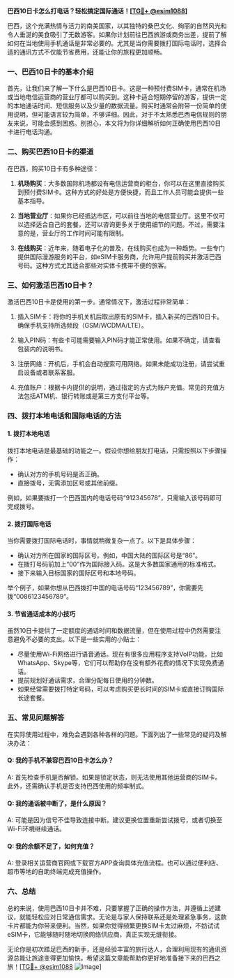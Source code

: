 **巴西10日卡怎么打电话？轻松搞定国际通话！[[TG💪+ @esim1088](https://t.me/s/esim1088)]**

巴西，这个充满热情与活力的南美国家，以其独特的桑巴文化、绚丽的自然风光和令人垂涎的美食吸引了无数游客。如果你计划前往巴西旅游或商务出差，提前了解如何在当地使用手机通话是非常必要的。尤其是当你需要拨打国际电话时，选择合适的通讯方式不仅能节省费用，还能让你的旅程更加顺畅。

### 一、巴西10日卡的基本介绍

首先，让我们来了解一下什么是巴西10日卡。这是一种预付费SIM卡，通常在机场或当地电信运营商的营业厅都可以购买到。这种卡适合短期停留的游客，提供一定的本地通话时间、短信服务以及少量的数据流量。购买时通常会附带一份简单的使用说明，但可能语言较为简单，不够详细。因此，对于不太熟悉巴西电信规则的朋友来说，可能会感到困惑。别担心，本文将为你详细解析如何正确使用巴西10日卡进行电话沟通。

### 二、购买巴西10日卡的渠道

在巴西，购买10日卡有多种途径：

1. **机场购买**：大多数国际机场都设有电信运营商的柜台，你可以在这里直接购买到预付费SIM卡。这种方式的好处是方便快捷，而且工作人员可能会提供一些基本指导。
   
2. **当地营业厅**：如果你已经抵达市区，可以前往当地的电信营业厅。这里不仅可以选择适合自己的套餐，还可以咨询更多关于使用细节的问题。不过，需要注意的是，营业厅的工作时间可能有限制。

3. **在线购买**：近年来，随着电子化的普及，在线购买也成为一种趋势。一些专门提供国际漫游服务的平台，如eSIM卡服务商，允许用户提前购买并激活巴西号码。这种方式尤其适合那些对实体卡携带不便的旅客。

### 三、如何激活巴西10日卡？

激活巴西10日卡是使用的第一步。通常情况下，激活过程非常简单：

1. 插入SIM卡：将你的手机关机后取出原有的SIM卡，插入新买的巴西10日卡。确保手机支持所选频段（GSM/WCDMA/LTE）。

2. 输入PIN码：有些卡可能需要输入PIN码才能正常使用。如果不确定，请查看包装内的说明书。

3. 注册网络：开机后，手机会自动搜索可用网络。如果未能成功注册，请尝试重启设备或者联系客服。

4. 充值账户：根据卡内提供的说明，通过指定的方式为账户充值。常见的充值方法包括ATM机、银行转账或是第三方支付平台等。

### 四、拨打本地电话和国际电话的方法

#### 1. 拨打本地电话

拨打本地电话是最基础的功能之一。假设你想给朋友打电话，只需按照以下步骤操作：

- 确认对方的手机号码是否正确。
- 直接拨号，无需添加区号或其他前缀。

例如，如果要拨打一个巴西国内的电话号码“912345678”，只需输入该号码即可完成拨号。

#### 2. 拨打国际电话

当你需要拨打国际电话时，事情就稍微复杂一点了。以下是具体步骤：

- 确认对方所在国家的国际区号。例如，中国大陆的国际区号是“86”。
- 在拨打号码前加上“00”作为国际接入码。这是大多数国家通用的标准格式。
- 接下来输入目标国家的国际区号和本地号码。

举个例子，如果你想从巴西拨打中国的电话号码“123456789”，你需要先拨“0086123456789”。

#### 3. 节省通话成本的小技巧

虽然10日卡提供了一定额度的通话时间和数据流量，但在使用过程中仍然需要注意避免不必要的支出。以下是一些实用的小贴士：

- 尽量使用Wi-Fi网络进行语音通话。现在有很多应用程序支持VoIP功能，比如WhatsApp、Skype等，它们可以帮助你在没有额外花费的情况下实现免费通话。
- 提前规划好通话需求，合理分配每日使用的分钟数。
- 如果经常需要拨打特定号码，可以考虑购买更长时间的SIM卡或直接订购国际长途套餐。

### 五、常见问题解答

在实际使用过程中，难免会遇到各种各样的问题。下面列出了一些常见的疑问及解决办法：

#### Q: 我的手机不兼容巴西10日卡怎么办？
A: 首先检查手机是否解锁。如果是锁定状态，则无法使用其他运营商的SIM卡。此外，还需确认手机是否支持巴西使用的频率制式。

#### Q: 我的通话被中断了，是什么原因？
A: 可能是因为信号不佳导致连接中断。建议更换位置重新尝试拨号，或者切换至Wi-Fi环境继续通话。

#### Q: 我的余额不足了，如何充值？
A: 登录相关运营商官网或下载官方APP查询具体充值流程。也可以通过便利店、超市等地的自助终端完成充值操作。

### 六、总结

总的来说，使用巴西10日卡并不难，只要掌握了正确的操作方法，并遵循上述建议，就能轻松应对日常通信需求。无论是与家人保持联系还是处理紧急事务，这款卡片都能为你带来便利。当然，如果你觉得频繁更换SIM卡太过麻烦，不妨试试eSIM卡，它能够随时随地切换网络供应商，真正实现无缝衔接。

无论你是初次踏足巴西的新手，还是经验丰富的旅行达人，合理利用现有的通讯资源总能让旅途变得更加愉快。希望这篇文章能帮助你更好地准备接下来的巴西之旅！[[TG💪+ @esim1088](https://t.me/s/esim1088) ![Image](https://i.postimg.cc/4NQfJmqS/Snipaste-2025-05-13-00-14-12.png)]